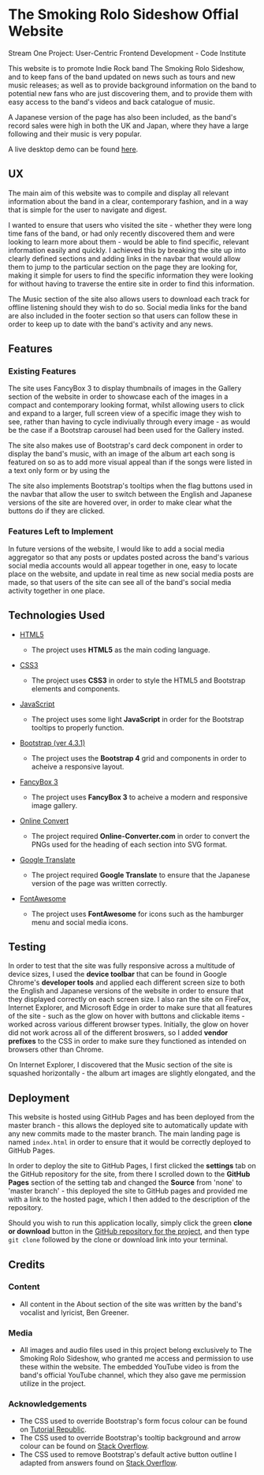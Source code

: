 # The Smoking Rolo Sideshow Offial Website

Stream One Project: User-Centric Frontend Development - Code Institute

This website is to promote Indie Rock band The Smoking Rolo Sideshow, and to keep fans of the band updated on news such as tours and new music releases; as well as to provide background information on the band to potential new fans who are just discovering them, and to provide them with easy access to the band's videos and back catalogue of music.

A Japanese version of the page has also been included, as the band's record sales were high in both the UK and Japan, where they have a large following and their music is very popular.

A live desktop demo can be found [here](https://sianjade.github.io/smoking-rolo-sideshow-website/).
 
## UX
 
The main aim of this website was to compile and display all relevant information about the band in a clear, contemporary fashion, and in a way that is simple for the user to navigate and digest.

I wanted to ensure that users who visited the site - whether they were long time fans of the band, or had only recently discovered them and were looking to learn more about them - would be able to find specific, relevant information easily and quickly. I achieved this by breaking the site up into clearly defined sections and adding links in the navbar that would allow them to jump to the particular section on the page they are looking for, making it simple for users to find the specific information they were looking for without having to traverse the entire site in order to find this information.

The Music section of the site also allows users to download each track for offline listening should they wish to do so. Social media links for the band are also included in the footer section so that users can follow these in order to keep up to date with the band's activity and any news.

## Features

### Existing Features

The site uses FancyBox 3 to display thumbnails of images in the Gallery section of the website in order to showcase each of the images in a compact and contemporary looking format, whilst allowing users to click and expand to a larger, full screen view of a specific image they wish to see, rather than having to cycle indiviually through every image - as would be the case if a Bootstrap carousel had been used for the Gallery insted.

The site also makes use of Bootstrap's card deck component in order to display the band's music, with an image of the album art each song is featured on so as to add more visual appeal than if the songs were listed in a text only form or by using the <audio> tag by itself, as an image cannot be added to the audio tag, but an image and audio can be added to a Bootstrap card.

The site also implements Bootstrap's tooltips when the flag buttons used in the navbar that allow the user to switch between the English and Japanese versions of the site are hovered over, in order to make clear what the buttons do if they are clicked.

### Features Left to Implement

In future versions of the website, I would like to add a social media aggregator so that any posts or updates posted across the band's various social media accounts would all appear together in one, easy to locate place on the website, and update in real time as new social media posts are made, so that users of the site can see all of the band's social media activity together in one place.

## Technologies Used

- [HTML5](https://developer.mozilla.org/en-US/docs/Web/Guide/HTML/HTML5)
    - The project uses **HTML5** as the main coding language.

- [CSS3](https://developer.mozilla.org/en-US/docs/Web/CSS/CSS3)
    - The project uses **CSS3** in order to style the HTML5 and Bootstrap elements and components.

- [JavaScript](https://developer.mozilla.org/en-US/docs/Web/JavaScript)
    - The project uses some light **JavaScript** in order for the Bootstrap tooltips to properly function.

- [Bootstrap (ver 4.3.1)](https://getbootstrap.com/)
    - The project uses the **Bootstrap 4** grid and components in order to acheive a responsive layout.

- [FancyBox 3](http://fancyapps.com/fancybox/3/)
    - The project uses **FancyBox 3** to acheive a modern and responsive image gallery.

- [Online Convert](https://image.online-convert.com/convert-to-svg)
    - The project required **Online-Converter.com** in order to convert the PNGs used for the heading of each section into SVG format.

- [Google Translate](https://translate.google.com/)
    - The project required **Google Translate** to ensure that the Japanese version of the page was written correctly.

- [FontAwesome](https://fontawesome.com/icons?d=gallery)
    - The project uses **FontAwesome** for icons such as the hamburger menu and social media icons.

## Testing

In order to test that the site was fully responsive across a multitude of device sizes, I used the **device toolbar** that can be found in Google Chrome's **developer tools** and applied each different screen size to both the English and Japanese versions of the website in order to ensure that they displayed correctly on each screen size. I also ran the site on FireFox, Internet Explorer, and Microsoft Edge in order to make sure that all features of the site - such as the glow on hover with buttons and clickable items - worked across various different browser types. Initially, the glow on hover did not work across all of the different broswers, so I added **vendor prefixes** to the CSS in order to make sure they functioned as intended on browsers other than Chrome.

On Internet Explorer, I discovered that the Music section of the site is squashed horizontally - the album art images are slightly elongated, and the <audio> elements overlap one another slightly, although they do still function as intended. This section displays correctly across all other browsers I have tested, however, and I am currently attempting to devise a way to solve the horizontal compression issue on Internet Explorer.

## Deployment

This website is hosted using GitHub Pages and has been deployed from the master branch - this allows the deployed site to automatically update with any new commits made to the master branch. The main landing page is named `index.html` in order to ensure that it would be correctly deployed to GitHub Pages.

In order to deploy the site to GitHub Pages, I first clicked the **settings** tab on the GitHub repository for the site, from there I scrolled down to the **GitHub Pages** section of the setting tab and changed the **Source** from 'none' to 'master branch' - this deployed the site to GitHub pages and provided me with a link to the hosted page, which I then added to the description of the repository.

Should you wish to run this application locally, simply click the green **clone or download** button in the [GitHub repository for the project](https://github.com/SianJade/smoking-rolo-sideshow-website), and then type `git clone` followed by the clone or download link into your terminal.


## Credits

### Content
- All content in the About section of the site was written by the band's vocalist and lyricist, Ben Greener.

### Media
- All images and audio files used in this project belong exclusively to The Smoking Rolo Sideshow, who granted me access and permission to use these within the website. The embedded YouTube video is from the band's official YouTube channel, which they also gave me permission utilize in the project.

### Acknowledgements

- The CSS used to override Bootstrap's form focus colour can be found on [Tutorial Republic](https://www.tutorialrepublic.com/faq/how-to-change-bootstrap-default-input-focus-glow-style.php).
- The CSS used to override Bootstrap's tooltip background and arrow colour can be found on [Stack Overflow](https://stackoverflow.com/questions/36143382/re-color-tooltip-in-bootstrap-4).
- The CSS used to remove Bootstrap's default active button outline I adapted from answers found on [Stack Overflow](https://stackoverflow.com/questions/31379175/bootstrap-button-on-click-showing-default-colour).